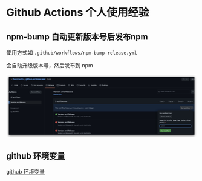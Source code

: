 # Github Actions 个人使用经验
## npm-bump 自动更新版本号后发布npm

使用方式如 `.github/workflows/npm-bump-release.yml`

会自动升级版本号，然后发布到 npm

![](./image/npm-bump.jpeg)

## github 环境变量
[github 环境变量](https://docs.github.com/en/actions/learn-github-actions/contexts)